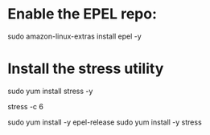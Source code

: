 # Enable the EPEL repo:
sudo amazon-linux-extras install epel -y
# Install the stress utility
sudo yum install stress -y

stress -c 6


sudo yum install -y epel-release
sudo yum install -y stress
